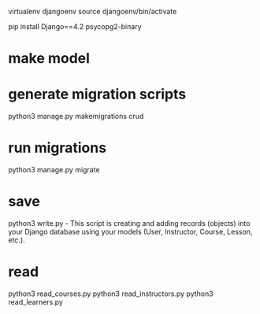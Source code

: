 virtualenv djangoenv
source djangoenv/bin/activate

pip install Django==4.2 psycopg2-binary

# make model

# generate migration scripts
python3 manage.py makemigrations crud

# run migrations
python3 manage.py migrate

# save
python3 write.py
        - This script is creating and adding records (objects) into your Django database using your models (User, Instructor, Course, Lesson, etc.).

# read
python3 read_courses.py
python3 read_instructors.py
python3 read_learners.py

